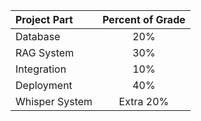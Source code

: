 | Project Part   | Percent of Grade |
| :------------- | :--------------: |
| Database       | 20%              |
| RAG System     | 30%              |
| Integration    | 10%              |
| Deployment     | 40%              |
| Whisper System | Extra 20%        |
